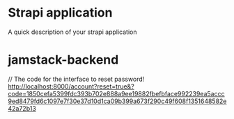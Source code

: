 # Strapi application

A quick description of your strapi application

# jamstack-backend

// The code for the interface to reset password!
<http://localhost:8000/account?reset=true&?code=1850cefa5399fdc393b702e888a9ee19882fbefbface992239ea5accc9ed8479fd6c1097e7f30e37d10d1ca09b399a673f290c49f608f1351648582e42a72b13>
